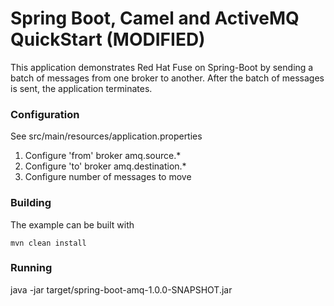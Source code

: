 # Spring Boot, Camel and ActiveMQ QuickStart (MODIFIED)

This application demonstrates Red Hat Fuse on Spring-Boot by sending a batch of messages from one broker to another.  After the batch of messages is sent, the application terminates.

### Configuration
See src/main/resources/application.properties

1. Configure 'from' broker amq.source.*
2. Configure 'to' broker amq.destination.*
3. Configure number of messages to move


### Building

The example can be built with

    mvn clean install

### Running

java -jar target/spring-boot-amq-1.0.0-SNAPSHOT.jar


